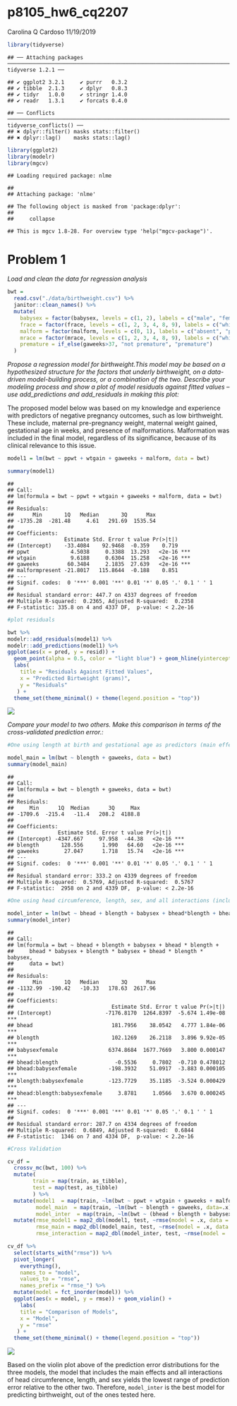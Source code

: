 p8105\_hw6\_cq2207
================
Carolina Q Cardoso
11/19/2019

``` r
library(tidyverse)
```

    ## ── Attaching packages ───────────────────────────────────────────────────────────────────────── tidyverse 1.2.1 ──

    ## ✔ ggplot2 3.2.1     ✔ purrr   0.3.2
    ## ✔ tibble  2.1.3     ✔ dplyr   0.8.3
    ## ✔ tidyr   1.0.0     ✔ stringr 1.4.0
    ## ✔ readr   1.3.1     ✔ forcats 0.4.0

    ## ── Conflicts ──────────────────────────────────────────────────────────────────────────── tidyverse_conflicts() ──
    ## ✖ dplyr::filter() masks stats::filter()
    ## ✖ dplyr::lag()    masks stats::lag()

``` r
library(ggplot2)
library(modelr)
library(mgcv)
```

    ## Loading required package: nlme

    ## 
    ## Attaching package: 'nlme'

    ## The following object is masked from 'package:dplyr':
    ## 
    ##     collapse

    ## This is mgcv 1.8-28. For overview type 'help("mgcv-package")'.

# Problem 1

*Load and clean the data for regression analysis*

``` r
bwt =
  read.csv("./data/birthweight.csv") %>%
  janitor::clean_names() %>%
  mutate(
    babysex = factor(babysex, levels = c(1, 2), labels = c("male", "female")),
    frace = factor(frace, levels = c(1, 2, 3, 4, 8, 9), labels = c("white", "black", "asian", "puerto rican", "other", "unknown")),
    malform = factor(malform, levels = c(0, 1), labels = c("absent", "present")),
    mrace = factor(mrace, levels = c(1, 2, 3, 4, 8, 9), labels = c("white", "black", "asian", "puerto rican", "other", "unknown")),
    premature = if_else(gaweeks>37, "not premature", "premature")
  )
```

*Propose a regression model for birthweight.This model may be based on a
hypothesized structure for the factors that underly birthweight, on a
data-driven model-building process, or a combination of the two.
Describe your modeling process and show a plot of model residuals
against fitted values – use add\_predictions and add\_residuals in
making this plot:*

The proposed model below was based on my knowledge and experience with
predictors of negative pregnancy outcomes, such as low birthweight.
These include, maternal pre-pregnancy weight, maternal weight gained,
gestational age in weeks, and presence of malformations. Malformation
was included in the final model, regardless of its significance, because
of its clinical relevance to this issue.

``` r
model1 = lm(bwt ~ ppwt + wtgain + gaweeks + malform, data = bwt)

summary(model1)
```

    ## 
    ## Call:
    ## lm(formula = bwt ~ ppwt + wtgain + gaweeks + malform, data = bwt)
    ## 
    ## Residuals:
    ##      Min       1Q   Median       3Q      Max 
    ## -1735.28  -281.48     4.61   291.69  1535.54 
    ## 
    ## Coefficients:
    ##                Estimate Std. Error t value Pr(>|t|)    
    ## (Intercept)    -33.4084    92.9468  -0.359    0.719    
    ## ppwt             4.5038     0.3388  13.293   <2e-16 ***
    ## wtgain           9.6188     0.6304  15.258   <2e-16 ***
    ## gaweeks         60.3484     2.1835  27.639   <2e-16 ***
    ## malformpresent -21.8017   115.8644  -0.188    0.851    
    ## ---
    ## Signif. codes:  0 '***' 0.001 '**' 0.01 '*' 0.05 '.' 0.1 ' ' 1
    ## 
    ## Residual standard error: 447.7 on 4337 degrees of freedom
    ## Multiple R-squared:  0.2365, Adjusted R-squared:  0.2358 
    ## F-statistic: 335.8 on 4 and 4337 DF,  p-value: < 2.2e-16

``` r
#plot residuals

bwt %>%
modelr::add_residuals(model1) %>%
modelr::add_predictions(model1) %>% 
ggplot(aes(x = pred, y = resid)) + 
  geom_point(alpha = 0.5, color = "light blue") + geom_hline(yintercept = 0, color = "red") + 
  labs(
    title = "Residuals Against Fitted Values",
    x = "Predicted Birtweight (grams)",
    y = "Residuals"
   ) +
  theme_set(theme_minimal() + theme(legend.position = "top"))
```

![](p8105_hw6_cq2207_files/figure-gfm/unnamed-chunk-3-1.png)<!-- -->

*Compare your model to two others. Make this comparison in terms of the
cross-validated prediction
error.:*

``` r
#One using length at birth and gestational age as predictors (main effects only)

model_main = lm(bwt ~ blength + gaweeks, data = bwt)
summary(model_main)
```

    ## 
    ## Call:
    ## lm(formula = bwt ~ blength + gaweeks, data = bwt)
    ## 
    ## Residuals:
    ##     Min      1Q  Median      3Q     Max 
    ## -1709.6  -215.4   -11.4   208.2  4188.8 
    ## 
    ## Coefficients:
    ##              Estimate Std. Error t value Pr(>|t|)    
    ## (Intercept) -4347.667     97.958  -44.38   <2e-16 ***
    ## blength       128.556      1.990   64.60   <2e-16 ***
    ## gaweeks        27.047      1.718   15.74   <2e-16 ***
    ## ---
    ## Signif. codes:  0 '***' 0.001 '**' 0.01 '*' 0.05 '.' 0.1 ' ' 1
    ## 
    ## Residual standard error: 333.2 on 4339 degrees of freedom
    ## Multiple R-squared:  0.5769, Adjusted R-squared:  0.5767 
    ## F-statistic:  2958 on 2 and 4339 DF,  p-value: < 2.2e-16

``` r
#One using head circumference, length, sex, and all interactions (including the three-way interaction) between these

model_inter = lm(bwt ~ bhead + blength + babysex + bhead*blength + bhead*babysex + blength*babysex + bhead*blength*babysex, data = bwt)
summary(model_inter)
```

    ## 
    ## Call:
    ## lm(formula = bwt ~ bhead + blength + babysex + bhead * blength + 
    ##     bhead * babysex + blength * babysex + bhead * blength * babysex, 
    ##     data = bwt)
    ## 
    ## Residuals:
    ##      Min       1Q   Median       3Q      Max 
    ## -1132.99  -190.42   -10.33   178.63  2617.96 
    ## 
    ## Coefficients:
    ##                               Estimate Std. Error t value Pr(>|t|)    
    ## (Intercept)                 -7176.8170  1264.8397  -5.674 1.49e-08 ***
    ## bhead                         181.7956    38.0542   4.777 1.84e-06 ***
    ## blength                       102.1269    26.2118   3.896 9.92e-05 ***
    ## babysexfemale                6374.8684  1677.7669   3.800 0.000147 ***
    ## bhead:blength                  -0.5536     0.7802  -0.710 0.478012    
    ## bhead:babysexfemale          -198.3932    51.0917  -3.883 0.000105 ***
    ## blength:babysexfemale        -123.7729    35.1185  -3.524 0.000429 ***
    ## bhead:blength:babysexfemale     3.8781     1.0566   3.670 0.000245 ***
    ## ---
    ## Signif. codes:  0 '***' 0.001 '**' 0.01 '*' 0.05 '.' 0.1 ' ' 1
    ## 
    ## Residual standard error: 287.7 on 4334 degrees of freedom
    ## Multiple R-squared:  0.6849, Adjusted R-squared:  0.6844 
    ## F-statistic:  1346 on 7 and 4334 DF,  p-value: < 2.2e-16

``` r
#Cross Validation

cv_df = 
  crossv_mc(bwt, 100) %>%
  mutate(
        train = map(train, as_tibble),
        test = map(test, as_tibble)
        ) %>%
  mutate(model1  = map(train, ~lm(bwt ~ ppwt + wtgain + gaweeks + malform, data=.x)),
         model_main  = map(train, ~lm(bwt ~ blength + gaweeks, data=.x)),
         model_inter  = map(train, ~lm(bwt ~ (bhead + blength + babysex)^3, data=.x))) %>% 
  mutate(rmse_model1 = map2_dbl(model1, test, ~rmse(model = .x, data = .y)),
         rmse_main = map2_dbl(model_main, test, ~rmse(model = .x, data = .y)),
         rmse_interaction = map2_dbl(model_inter, test, ~rmse(model = .x, data = .y)))

cv_df %>% 
  select(starts_with("rmse")) %>% 
  pivot_longer(
    everything(),
    names_to = "model", 
    values_to = "rmse",
    names_prefix = "rmse_") %>% 
  mutate(model = fct_inorder(model)) %>% 
  ggplot(aes(x = model, y = rmse)) + geom_violin() +
    labs(
    title = "Comparison of Models",
    x = "Model",
    y = "rmse"
   ) +
  theme_set(theme_minimal() + theme(legend.position = "top"))
```

![](p8105_hw6_cq2207_files/figure-gfm/unnamed-chunk-4-1.png)<!-- -->

Based on the violin plot above of the prediction error distributions for
the three models, the model that includes the main effects and all
interactions of head circumference, length, and sex yields the lowest
range of prediction error relative to the other two. Therefore,
`model_inter` is the best model for predicting birthweight, out of the
ones tested here.
